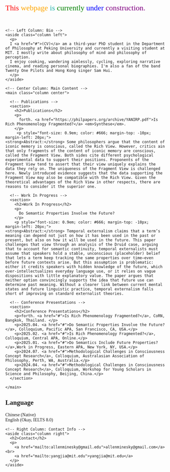 <html lang="en">
<head>
  <meta charset="UTF-8" />
  <meta name="viewport" content="width=device-width, initial-scale=1.0"/>
  <title>Zhiwei Yang CV</title>
  <link rel="stylesheet" href="style.css" />
  
  <!-- 全局字体样式设置 -->
  <style>
    body {
      font-family: 'Georgia', serif;
    }

    /* 可选：让链接更优雅 */
    a {
      text-decoration: none;
      color: darkblue;
    }

    a:hover {
      text-decoration: underline;
    }
  </style>
</head> 

<div class="construction-banner" style="font-size: 24px; margin-bottom: 50px;">
  <span style="color: red;">This</span>
  <span style="color: orange;">webpage</span>
  <span style="color: lightseagreen;">is</span>
  <span style="color: green;">currently</span>
  <span style="color: blue;">under</span>
  <span style="color: purple;">construction.</span>
</div>

  <div class="container">
    
    <!-- Left Column: Bio -->
    <aside class="column left">
      <p>
      I <a href="#">(CV)</a> am a third-year PhD student in the Department of Philosophy at Peking University and currently a visiting student at MIT. I mostly write about philosophy of mind and philosophy of perception.
      I enjoy cooking, wandering aimlessly, cycling, exploring narrative cinema, and reading personal biographies. I'm also a fan of the band Twenty One Pilots and Hong Kong singer Sam Hui.
      </p>
    </aside>

    <!-- Center Column: Main Content -->
    <main class="column center">

      <!-- Publications -->
      <section>
        <h2>Publications</h2>
        <p>
          forth. <a href="https://philpapers.org/archive/YANIRP.pdf">Is Rich Phenomenology Fragmented?</a> <em>Synthese</em>.
        </p>
         <p style="font-size: 0.9em; color: #666; margin-top: -10px; margin-left: 20px;">
    <strong>Abstract:</strong> Some philosophers argue that the content of iconic memory is conscious, called the Rich View. However, critics ain that only fragments of the content of iconic memory are conscious, called the Fragment View. Both sides cite different psychological experimental data to support their positions. Proponents of the Fragment View tend to assert that their view uniquely explains the data they rely on. The uniqueness of the Fragment View is challenged here. Newly introduced evidence suggests that the data supporting the Fragment View may also be compatible with the Rich View. Given the theoretical advantages of the Rich View in other respects, there are reasons to consider it the superior one.
  </p>
      </section>

      <!-- Work In Progress -->
      <section>
        <h2>Work In Progress</h2>
        <p>
          Do Semantic Properties Involve the Future? 
        </p>
        <p style="font-size: 0.9em; color: #666; margin-top: -10px; margin-left: 20px;">
    <strong>Abstract:</strong> Temporal externalism claims that a term’s meaning can depend not just on how it has been used in the past or present, but also on how it will be used in the future. This paper challenges that view through an analysis of the Druid case, arguing that to account for semantic continuity, temporal externalists must assume that speakers hold a stable, unconscious (placeholder) belief that lets a term keep tracking the same properties over time—even before future contexts arise. But this assumption is problematic: either it credits speakers with hidden knowledge of the future, which over-intellectualizes everyday language use, or it relies on vague dispositions with little explanatory value. The paper argues that neither option convincingly supports the idea that future use can determine past meaning. Without a clearer link between current mental states and future linguistic practice, temporal externalism falls short of improving on standard externalist theories.
  </p>
      </section>

      <!-- Conference Presentations -->
      <section>
        <h2>Conference Presentations</h2>
        <p>forth. <a href="#">Is Rich Phenomenology Fragmented?</a>, CoRN, Bangkok, Thailand. </p>
        <p>2025.04. <a href="#">Do Semantic Properties Involve the Future?</a>, Colloquium, Pacific APA, San Francisco, CA, USA.</p>
        <p>2025.02. <a href="#">Is Rich Phenomenology Fragmented?</a>, Colloquium, Central APA, Online.</p>
        <p>2025.01. <a href="#">Do Semantics Include Future Properties?</a>,Work in Progress, Eastern APA, New York, NY, USA.</p>
        <p>2024.07. <a href="#">Methodological Challenges in Consciousness Concept Research</a>, Colloquium, Australasian Association of Philosophy, Perth, WA, Australia.</p>
        <p>2024.04. <a href="#">Methodological Challenges in Consciousness Concept Research</a>, Colloquium, Workshop for Young Scholars in Science and Philosophy, Beijing, China.</p>
      </section>

    </main>
<!-- Right Column: Language Info -->
<aside class="column right">
  <h2>Language</h2>
  <p>
    Chinese (Native)<br>
    English (Okay, IELTS 8.0)
  </p>
</aside>


    <!-- Right Column: Contact Info -->
    <aside class="column right">
      <h2>Contact</h2>
      <p>
        <a href="mailto:allenminesky@gmail.edu">allenminesky@gmail.com</a><br>
        <a href="mailto:yangjia@mit.edu">yangjia@mit.edu</a>
      </p>
    </aside>

  </div>
</body>
</html>
